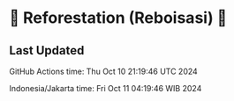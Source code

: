 
# 🌳 Reforestation (Reboisasi) 🌲

## Last Updated

GitHub Actions time: Thu Oct 10 21:19:46 UTC 2024

Indonesia/Jakarta time: Fri Oct 11 04:19:46 WIB 2024

